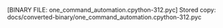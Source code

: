 [BINARY FILE: one_command_automation.cpython-312.pyc]
Stored copy: docs/converted-binary/one_command_automation.cpython-312.pyc
